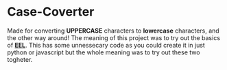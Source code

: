 # Case-Coverter

Made for converting **UPPERCASE** characters to **lowercase** characters, and the other way around! The meaning of this project was to try out the basics of **[EEL](https://github.com/ChrisKnott/Eel)**.  This has some unnessecary code as you could create it in just python or javascript but the whole meaning was to try out these two togheter.

